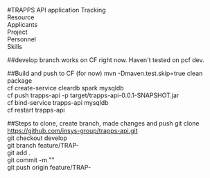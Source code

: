#TRAPPS API application
Tracking  
Resource  
Applicants  
Project  
Personnel  
Skills  
 
##develop branch works on CF right now. Haven't tested on pcf dev. 

##Build and push to CF (for now) 
mvn -Dmaven.test.skip=true clean package  
cf create-service cleardb spark mysqldb  
cf push trapps-api -p target/trapps-api-0.0.1-SNAPSHOT.jar  
cf bind-service trapps-api mysqldb  
cf restart trapps-api  
 
##Steps to clone, create branch, made changes and push 
git clone https://github.com/insys-group/trapps-api.git  
git checkout develop  
git branch feature/TRAP-<story number>  
git add .  
git commit -m "<some description about your changes>"  
git push origin feature/TRAP-<story number>  
 
